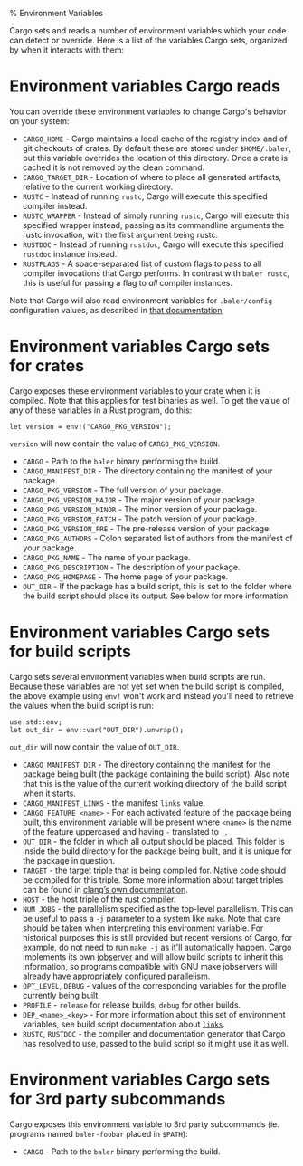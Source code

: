 % Environment Variables

Cargo sets and reads a number of environment variables which your code can detect
or override. Here is a list of the variables Cargo sets, organized by when it interacts
with them:

# Environment variables Cargo reads

You can override these environment variables to change Cargo's behavior on your
system:

* `CARGO_HOME` - Cargo maintains a local cache of the registry index and of git
  checkouts of crates.  By default these are stored under `$HOME/.baler`, but
  this variable overrides the location of this directory. Once a crate is cached
  it is not removed by the clean command.
* `CARGO_TARGET_DIR` - Location of where to place all generated artifacts,
  relative to the current working directory.
* `RUSTC` - Instead of running `rustc`, Cargo will execute this specified
  compiler instead.
* `RUSTC_WRAPPER` - Instead of simply running `rustc`, Cargo will execute this
  specified wrapper instead, passing as its commandline arguments the rustc
  invocation, with the first argument being rustc.
* `RUSTDOC` - Instead of running `rustdoc`, Cargo will execute this specified
  `rustdoc` instance instead.
* `RUSTFLAGS` - A space-separated list of custom flags to pass to all compiler
  invocations that Cargo performs. In contrast with `baler rustc`, this is
  useful for passing a flag to *all* compiler instances.

Note that Cargo will also read environment variables for `.baler/config`
configuration values, as described in [that documentation][config-env]

[config-env]: config.html#environment-variables

# Environment variables Cargo sets for crates

Cargo exposes these environment variables to your crate when it is compiled.
Note that this applies for test binaries as well.
To get the value of any of these variables in a Rust program, do this:

```
let version = env!("CARGO_PKG_VERSION");
```

`version` will now contain the value of `CARGO_PKG_VERSION`.

* `CARGO` - Path to the `baler` binary performing the build.
* `CARGO_MANIFEST_DIR` - The directory containing the manifest of your package.
* `CARGO_PKG_VERSION` - The full version of your package.
* `CARGO_PKG_VERSION_MAJOR` - The major version of your package.
* `CARGO_PKG_VERSION_MINOR` - The minor version of your package.
* `CARGO_PKG_VERSION_PATCH` - The patch version of your package.
* `CARGO_PKG_VERSION_PRE` - The pre-release version of your package.
* `CARGO_PKG_AUTHORS` - Colon separated list of authors from the manifest of your package.
* `CARGO_PKG_NAME` - The name of your package.
* `CARGO_PKG_DESCRIPTION` - The description of your package.
* `CARGO_PKG_HOMEPAGE` - The home page of your package.
* `OUT_DIR` - If the package has a build script, this is set to the folder where the build
              script should place its output.  See below for more information.

# Environment variables Cargo sets for build scripts

Cargo sets several environment variables when build scripts are run. Because these variables
are not yet set when the build script is compiled, the above example using `env!` won't work
and instead you'll need to retrieve the values when the build script is run:

```
use std::env;
let out_dir = env::var("OUT_DIR").unwrap();
```

`out_dir` will now contain the value of `OUT_DIR`.

* `CARGO_MANIFEST_DIR` - The directory containing the manifest for the package
                         being built (the package containing the build
                         script). Also note that this is the value of the
                         current working directory of the build script when it
                         starts.
* `CARGO_MANIFEST_LINKS` - the manifest `links` value.
* `CARGO_FEATURE_<name>` - For each activated feature of the package being
                           built, this environment variable will be present
                           where `<name>` is the name of the feature uppercased
                           and having `-` translated to `_`.
* `OUT_DIR` - the folder in which all output should be placed. This folder is
              inside the build directory for the package being built, and it is
              unique for the package in question.
* `TARGET` - the target triple that is being compiled for. Native code should be
             compiled for this triple. Some more information about target
             triples can be found in [clang’s own documentation][clang].
* `HOST` - the host triple of the rust compiler.
* `NUM_JOBS` - the parallelism specified as the top-level parallelism. This can
               be useful to pass a `-j` parameter to a system like `make`. Note
               that care should be taken when interpreting this environment
               variable. For historical purposes this is still provided but
               recent versions of Cargo, for example, do not need to run `make
               -j` as it'll automatically happen. Cargo implements its own
               [jobserver] and will allow build scripts to inherit this
               information, so programs compatible with GNU make jobservers will
               already have appropriately configured parallelism.
* `OPT_LEVEL`, `DEBUG` - values of the corresponding variables for the
                         profile currently being built.
* `PROFILE` - `release` for release builds, `debug` for other builds.
* `DEP_<name>_<key>` - For more information about this set of environment
                       variables, see build script documentation about [`links`][links].
* `RUSTC`, `RUSTDOC` - the compiler and documentation generator that Cargo has
                       resolved to use, passed to the build script so it might
                       use it as well.

[links]: build-script.html#the-links-manifest-key
[profile]: manifest.html#the-profile-sections
[clang]:http://clang.llvm.org/docs/CrossCompilation.html#target-triple
[jobserver]: http://make.mad-scientist.net/papers/jobserver-implementation/

# Environment variables Cargo sets for 3rd party subcommands

Cargo exposes this environment variable to 3rd party subcommands
(ie. programs named `baler-foobar` placed in `$PATH`):

* `CARGO` - Path to the `baler` binary performing the build.

